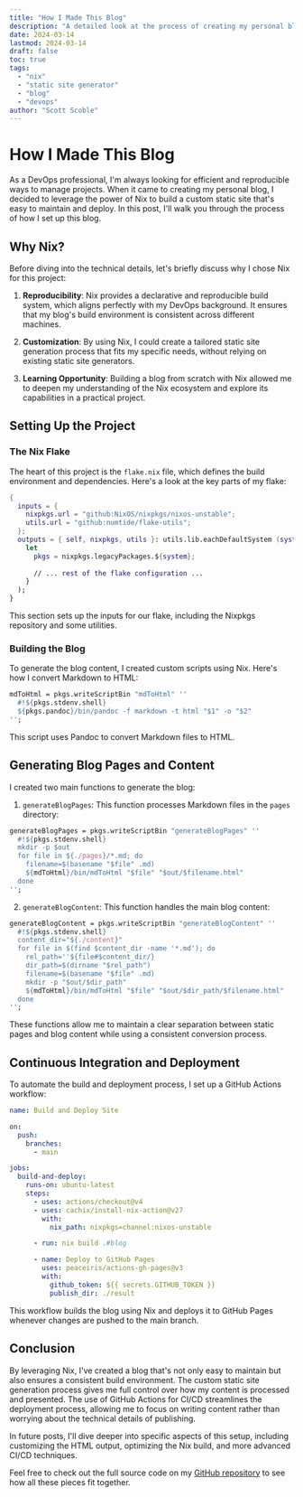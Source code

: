 ```yaml
---
title: "How I Made This Blog"
description: "A detailed look at the process of creating my personal blog using Nix and custom static site generation"
date: 2024-03-14
lastmod: 2024-03-14
draft: false
toc: true
tags:
  - "nix"
  - "static site generator"
  - "blog"
  - "devops"
author: "Scott Scoble"
---
```


# How I Made This Blog

As a DevOps professional, I'm always looking for efficient and reproducible ways to manage projects. When it came to creating my personal blog, I decided to leverage the power of Nix to build a custom static site that's easy to maintain and deploy. In this post, I'll walk you through the process of how I set up this blog.

## Why Nix?

Before diving into the technical details, let's briefly discuss why I chose Nix for this project:

1. **Reproducibility**: Nix provides a declarative and reproducible build system, which aligns perfectly with my DevOps background. It ensures that my blog's build environment is consistent across different machines.

2. **Customization**: By using Nix, I could create a tailored static site generation process that fits my specific needs, without relying on existing static site generators.

3. **Learning Opportunity**: Building a blog from scratch with Nix allowed me to deepen my understanding of the Nix ecosystem and explore its capabilities in a practical project.

## Setting Up the Project

### The Nix Flake

The heart of this project is the `flake.nix` file, which defines the build environment and dependencies. Here's a look at the key parts of my flake:

```nix
{
  inputs = {
    nixpkgs.url = "github:NixOS/nixpkgs/nixos-unstable";
    utils.url = "github:numtide/flake-utils";
  };
  outputs = { self, nixpkgs, utils }: utils.lib.eachDefaultSystem (system:
    let
      pkgs = nixpkgs.legacyPackages.${system};
      
      // ... rest of the flake configuration ...
    }
  );
}
```

This section sets up the inputs for our flake, including the Nixpkgs repository and some utilities.

### Building the Blog

To generate the blog content, I created custom scripts using Nix. Here's how I convert Markdown to HTML:

```nix
mdToHtml = pkgs.writeScriptBin "mdToHtml" ''
  #!${pkgs.stdenv.shell}
  ${pkgs.pandoc}/bin/pandoc -f markdown -t html "$1" -o "$2"
'';
```

This script uses Pandoc to convert Markdown files to HTML.

## Generating Blog Pages and Content

I created two main functions to generate the blog:

1. `generateBlogPages`: This function processes Markdown files in the `pages` directory:

```nix
generateBlogPages = pkgs.writeScriptBin "generateBlogPages" ''
  #!${pkgs.stdenv.shell}
  mkdir -p $out
  for file in ${./pages}/*.md; do
    filename=$(basename "$file" .md)
    ${mdToHtml}/bin/mdToHtml "$file" "$out/$filename.html"
  done
'';
```

2. `generateBlogContent`: This function handles the main blog content:

```nix
generateBlogContent = pkgs.writeScriptBin "generateBlogContent" ''
  #!${pkgs.stdenv.shell}
  content_dir="${./content}"
  for file in $(find $content_dir -name '*.md'); do
    rel_path=''${file#$content_dir/}
    dir_path=$(dirname "$rel_path")
    filename=$(basename "$file" .md)
    mkdir -p "$out/$dir_path"
    ${mdToHtml}/bin/mdToHtml "$file" "$out/$dir_path/$filename.html"
  done
'';
```

These functions allow me to maintain a clear separation between static pages and blog content while using a consistent conversion process.

## Continuous Integration and Deployment

To automate the build and deployment process, I set up a GitHub Actions workflow:

```yaml
name: Build and Deploy Site

on:
  push:
    branches:
      - main

jobs:
  build-and-deploy:
    runs-on: ubuntu-latest
    steps:
      - uses: actions/checkout@v4
      - uses: cachix/install-nix-action@v27
        with:
          nix_path: nixpkgs=channel:nixos-unstable

      - run: nix build .#blog

      - name: Deploy to GitHub Pages
        uses: peaceiris/actions-gh-pages@v3
        with:
          github_token: ${{ secrets.GITHUB_TOKEN }}
          publish_dir: ./result
```

This workflow builds the blog using Nix and deploys it to GitHub Pages whenever changes are pushed to the main branch.

## Conclusion

By leveraging Nix, I've created a blog that's not only easy to maintain but also ensures a consistent build environment. The custom static site generation process gives me full control over how my content is processed and presented. The use of GitHub Actions for CI/CD streamlines the deployment process, allowing me to focus on writing content rather than worrying about the technical details of publishing.

In future posts, I'll dive deeper into specific aspects of this setup, including customizing the HTML output, optimizing the Nix build, and more advanced CI/CD techniques.

Feel free to check out the full source code on my [GitHub repository](https://github.com/wscoble) to see how all these pieces fit together.